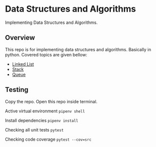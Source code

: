 # Data Structures and Algorithms
Implementing Data Structures and Algorithms. 

## Overview
This repo is for implementing data structures and algorithms. Basically in python. Covered topics are given bellow:
- [Linked List](src/linked_list)
- [Stack](src/stack)
- [Queue](src/queue_ds)

## Testing
Copy the repo. Open this repo inside terminal. 

Active virtual environment
```pipenv shell```

Install dependencies
```pipenv install```

Checking all unit tests
```pytest```

Checking code coverage
```pytest --cov=src```
